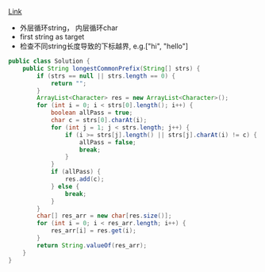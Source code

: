 [Link](https://leetcode.com/problems/longest-common-prefix/)

* 外层循环string， 内层循环char
* first string as target
* 检查不同string长度导致的下标越界, e.g.["hi", "hello"]

```java
public class Solution {
    public String longestCommonPrefix(String[] strs) {
        if (strs == null || strs.length == 0) {
            return "";
        }
        ArrayList<Character> res = new ArrayList<Character>();
        for (int i = 0; i < strs[0].length(); i++) {
            boolean allPass = true;
            char c = strs[0].charAt(i);
            for (int j = 1; j < strs.length; j++) {
                if (i >= strs[j].length() || strs[j].charAt(i) != c) {
                    allPass = false;
                    break;
                }
            }
            if (allPass) {
                res.add(c);
            } else {
                break;
            }
        }
        char[] res_arr = new char[res.size()];
        for (int i = 0; i < res_arr.length; i++) {
            res_arr[i] = res.get(i);
        }
        return String.valueOf(res_arr);
    }
}
```

